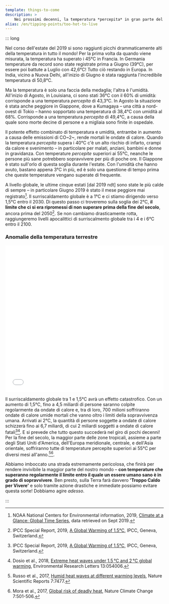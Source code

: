 ```yaml
---
template: things-to-come
description: >
    Nei prossimi decenni, la temperatura *percepita* in gran parte del pianeta sarà regolarmente di 55°C. Una simile situazione va oltre i limiti della sopravvivenza umana - in pratica la maggior parte del pianeta diventerà inabitabile.
alias: /en/tipping-points/too-hot-to-live
---
```


::: long

Nel corso dell'estate del 2019 si sono raggiunti picchi drammaticamente alti della temperatura in tutto il mondo! Per la prima volta da quando viene misurata, la temperatura ha superato i 45°C in Francia. In Germania temperature da record sono state registrate prima a Giugno (39°C), per essere poi battute a Luglio con 42,6°C! Tutto ciò restando in Europa. In India, vicino a Nuova Delhi, all'inizio di Giugno è stata raggiunta l'incredibile temperatura di 50,8°C.

Ma la temperatura è solo una faccia della medaglia; l'altra è l'umidità. All'inizio di Agosto, in Louisiana, ci sono stati 36°C con il 60% di umidità: corrisponde a una temperatura *percepita*  di 43,3°C. In Agosto la situazione è stata anche peggiore in Giappone, dove a Kumagaya – una città a nord-ovest di Tokio – hanno sopportato una temperatura di 38,4°C con umidità al 68%. Corrisponde a una temperatura *percepita* di 49,4°C, a causa della quale sono morte decine di persone e a migliaia sono finite in ospedale.

Il potente effetto combinato di temperatura e umidità, entrambe in aumento a causa delle emissioni di CO~2~, rende mortali le ondate di calore. Quando la temperatura *percepita* supera i 40°C c'è un alto rischio di infarto, crampi da calore e svenimento – in particolare per malati, anziani, bambini e donne in gravidanza. Con temperature *percepite* superiori ai 55°C, neanche le persone più sane potrebbero sopravvivere per più di poche ore. Il Giappone è stato sull'orlo di questa soglia durante l'estate. Con l'umidità che hanno avuto, bastano appena 3°C in più, ed è solo una questione di tempo prima che queste temperature vengano superate di frequente.

A livello globale, le ultime cinque estati [dal 2019 ndt] sono state le più calde di sempre – in particolare Giugno 2019 è stato il mese peggiore mai registrato[^NOAADATA]. Il surriscaldamento globale è a 1°C e ci stiamo dirigendo verso 1,5°C entro il 2030. Di questo passo ci troveremo sulla soglia dei 2°C, **il limite che ci si era ripromessi di non superare prima della fine del secolo**, ancora prima del 2050[^IPCCsr15]. Se non cambiamo drasticamente rotta, raggiungeremo livelli apocalittici di surriscalmento globale tra i 4 e i 6°C entro il 2100.

### Anomalie della temperatura terrestre

<iframe title="Record Heat in Europe" aria-label="Interactive line chart" id="datawrapper-chart-0kOH7" src="//datawrapper.dwcdn.net/0kOH7/12/" scrolling="no" frameborder="0" style="width: 0; min-width: 100% !important; border: none;" height="464"></iframe><script type="text/javascript">!function(){"use strict";window.addEventListener("message",function(a){if(void 0!==a.data["datawrapper-height"])for(var e in a.data["datawrapper-height"]){var t=document.getElementById("datawrapper-chart-"+e)||document.querySelector("iframe[src*='"+e+"']");t&&(t.style.height=a.data["datawrapper-height"][e]+"px")}})}();</script>

Il surriscaldamento globale tra 1 e 1,5°C avrà un effetto catastrofico. Con un aumento di 1,5°C, fino a 4,5 miliardi di persone saranno colpite regolarmente da ondate di calore e, tra di loro, 700 milioni soffriranno ondate di calore umide mortali che vanno oltro i limiti della sopravvivenza umana. Arrivati ai 2°C, la quantità di persone soggette a ondate di calore schizzerà fino ai 6,7 miliardi, di cui 2 miliardi soggetti a ondate di calore fatali[^IPCCsr15][^Dosio2018]. E si prevede che tutto questo succederà nel giro di pochi decenni! Per la fine del secolo, la maggior parte delle zone tropicali, assieme a parte degli Stati Uniti d'America, dell'Europa meridionale, centrale, e dell'Asia orientale, soffriranno tutte di temperature percepite superiori ai 55°C per diversi mesi all'anno.[^Russo2017][^Mora2017].

Abbiamo imboccato una strada estremamente pericolosa, che finirà per rendere invivibile la maggior parte del nostro mondo – **con temperature che superanno regolarmente il limite entro il quale un essere umano sano è in grado di sopravvivere**. Ben presto, sulla Terra farà davvero **'Troppo Caldo per Vivere'** e solo tramite azione drastiche e immediate possiamo evitare questa sorte! Dobbiamo agire *adesso*.

<!-- references -->

[^NOAADATA]: NOAA National Centers for Environmental information, 2019, [Climate at a Glance: Global Time Series](https://www.ncdc.noaa.gov/cag/), data retrieved on Sept 2019.

[^IPCCsr15]: IPCC Special Report, 2019, [A Global Warming of 1.5°C](https://www.ipcc.ch/sr15/), IPCC, Geneva, Switzerland.

[^Dosio2018]: Dosio et al., 2018, [Extreme heat waves under 1.5 °C and 2 °C global warming](https://iopscience.iop.org/article/10.1088/1748-9326/aab827), Environmental Research Letters 13:054006.

[^Russo2017]: Russo et al., 2017, [Humid heat waves at different warming levels](https://www.nature.com/articles/s41598-017-07536-7), Nature Scientific Reports 7:7477.

[^Mora2017]: Mora et al., 2017, [Global risk of deadly heat](https://www.nature.com/articles/nclimate3322), Nature Climate Change 7:501-506.

:::
